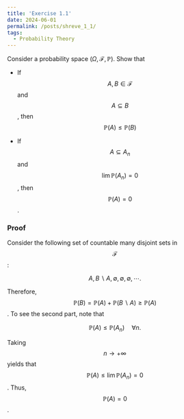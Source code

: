 ```yaml
---
title: 'Exercise 1.1'
date: 2024-06-01
permalink: /posts/shreve_1_1/
tags:
  - Probability Theory
---
```


Consider a probability space $(\Omega,\mathcal{F},\mathbb{P})$. Show that

-   If $$A,B \in \mathcal{F}$$ and $$A\subseteq B$$, then
    $$\mathbb{P}(A)\leq \mathbb{P}(B)$$

-   If $$A\subseteq A_n$$ and $$\lim \mathbb{P}(A_n)=0$$, then
    $$\mathbb{P}(A)=0$$.

### Proof 

Consider the following set of countable many disjoint sets in
$$\mathcal{F}$$:

$$A, B\backslash A, \emptyset, \emptyset, \emptyset,\cdots.$$ 

Therefore, $$\mathbb{P}(B) = \mathbb{P}(A)+\mathbb{P}(B\backslash A) \geq \mathbb{P}(A)$$.
To see the second part, note that

$$\mathbb{P}(A) \leq \mathbb{P}(A_n) \quad \forall n.$$ 

Taking $$n\to +\infty$$ yields that $$\mathbb{P}(A) \leq  \lim \mathbb{P}(A_n)=0$$.
Thus, $$\mathbb{P}(A)=0$$.
